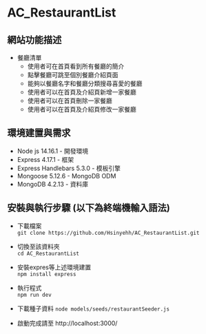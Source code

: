 # AC_RestaurantList

## 網站功能描述
* 餐廳清單 
	* 使用者可在首頁看到所有餐廳的簡介
	* 點擊餐廳可跳至個別餐廳介紹頁面
	* 能夠以餐廳名字和餐廳分類搜尋喜愛的餐廳
	* 使用者可以在首頁及介紹頁新增一家餐廳
	* 使用者可以在首頁刪除一家餐廳
	* 使用者可以在首頁及介紹頁修改一家餐廳

## 環境建置與需求 
* Node js 14.16.1 - 開發環境 
* Express 4.17.1 - 框架
* Express Handlebars 5.3.0 - 模板引擎 
* Mongoose 5.12.6 -  MongoDB ODM
* MongoDB 4.2.13 - 資料庫

## 安裝與執行步驟 (以下為終端機輸入語法)
* 下載檔案  
  `git clone https://github.com/Hsinyehh/AC_RestaurantList.git`
 
* 切換至該資料夾  
 `cd AC_RestaurantList`

* 安裝expres等上述環境建置  
 `npm install express`

* 執行程式  
 `npm run dev`

* 下載種子資料
 `node models/seeds/restaurantSeeder.js`

* 啟動完成請至 http://localhost:3000/ 
